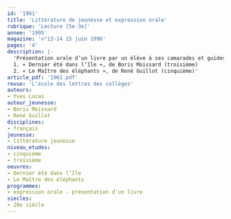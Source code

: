 ```yaml
---
id: '1961'
title: 'Littérature de jeunesse et expression orale'
rubrique: 'Lecture [5e-3e]'
annee: '1995'
magazine: 'n°13-14 15 juin 1996'
pages: '4'
description: |-
  'Présentation orale d’un livre par un élève à ses camarades et guides de préparation sur les deux titres suivants :
  1. « Dernier été dans l’île », de Boris Moissard (troisième)
  2. « Le Maître des éléphants », de René Guillot (cinquième)'
article_pdf: '1961.pdf'
revue: 'L’école des lettres des collèges'
auteurs:
- Yves Lucas
auteur_jeunesse:
- Boris Moissard
- René Guillot
disciplines:
- français
jeunesse:
- littérature jeunesse
niveau_etudes:
- cinquième
- troisième
oeuvres:
- Dernier été dans l’île
- Le Maître des éléphants
programmes:
- expression orale - présentation d’un livre
siecles:
- 20e siècle
---
```

